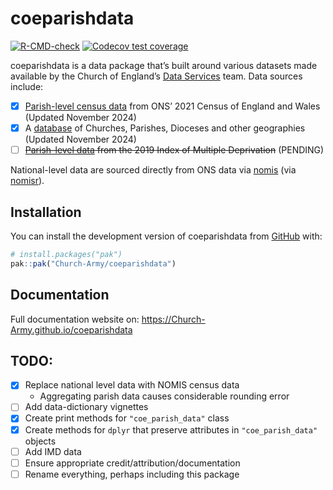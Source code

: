 
<!-- README.md is generated from README.Rmd. Please edit that file -->

# coeparishdata

<!-- badges: start -->

[![R-CMD-check](https://github.com/Church-Army/coeparishdata/actions/workflows/R-CMD-check.yaml/badge.svg)](https://github.com/Church-Army/coeparishdata/actions/workflows/R-CMD-check.yaml)
[![Codecov test
coverage](https://codecov.io/gh/Church-Army/coeparishdata/graph/badge.svg)](https://app.codecov.io/gh/Church-Army/coeparishdata)
<!-- badges: end -->

coeparishdata is a data package that’s built around various datasets
made available by the Church of England’s [Data
Services](https://www.churchofengland.org/about/data-services) team.
Data sources include:

- [x] [Parish-level census
  data](https://www.churchofengland.org/about/data-services/resources-publications-and-data)
  from ONS’ 2021 Census of England and Wales (Updated November 2024)
- [x] A
  [database](https://services5.arcgis.com/KDRjxGRQDVgVtFTS/ArcGIS/rest/services/Churches_ACNY_Nov2024/FeatureServer)
  of Churches, Parishes, Dioceses and other geographies (Updated
  November 2024)
- [ ] ~~[Parish-level
  data](https://www.churchofengland.org/about/data-services/resources-publications-and-data)
  from the 2019 Index of Multiple Deprivation~~ (PENDING)

National-level data are sourced directly from ONS data via
[nomis](https://www.nomisweb.co.uk/) (via
[nomisr](https://github.com/ropensci/nomisr)).

## Installation

You can install the development version of coeparishdata from
[GitHub](https://github.com/) with:

``` r
# install.packages("pak")
pak::pak("Church-Army/coeparishdata")
```

## Documentation

Full documentation website on:
<https://Church-Army.github.io/coeparishdata>

## TODO:

- [x] Replace national level data with NOMIS census data
  - Aggregating parish data causes considerable rounding error
- [ ] Add data-dictionary vignettes
- [x] Create print methods for `"coe_parish_data"` class
- [x] Create methods for `dplyr` that preserve attributes in
  `"coe_parish_data"` objects
- [ ] Add IMD data
- [ ] Ensure appropriate credit/attribution/documentation
- [ ] Rename everything, perhaps including this package
